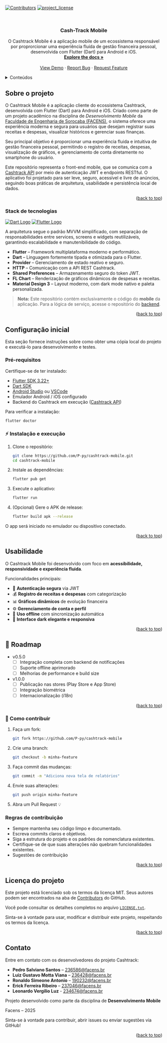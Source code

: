 <a id="readme-top"></a>

[![Contributors][contributors-shield]][contributors-url]
[![project_license][license-shield]][license-url]

<!-- PROJECT LOGO -->
<br />
<div align="center">

<h3 align="center">Cash-Track Mobile</h3>

  <p align="center">
    O Cashtrack Mobile é a aplicação mobile de um ecossistema responsável por proprorcionar uma experiência fluída de gestão financeira pessoal, desenvolvida com Flutter (Dart) para Android e iOS.
    <br />
    <a href="https://github.com/P-py/cashtrack-mobile/tree/main/docs"><strong>Explore the docs »</strong></a>
    <br />
    <br />
    <a href="https://cash-track-puce.vercel.app/">View Demo</a>
    &middot;
    <a href="https://github.com/P-py/cashtrack-mobile/issues/new?labels=bug&template=bug-report---.md">Report Bug</a>
    &middot;
    <a href="https://github.com/P-py/cashtrack-mobile/issues/new?labels=enhancement&template=feature-request---.md">Request Feature</a>
  </p>
</div>



<!-- TABLE OF CONTENTS -->
<details>
  <summary>Conteúdos</summary>
  <ol>
    <li>
      <a href="#sobre-o-projeto">Sobre o projeto</a>
      <ul>
        <li><a href="#stack-de-tecnologias">Stack de tecnologias</a></li>
      </ul>
    </li>
    <li>
      <a href="#configuração-inicial">Configuração inicial</a>
      <ul>
        <li><a href="#pré-requisitos">Pré-requisitos</a></li>
        <li><a href="#instalação">Instalação</a></li>
      </ul>
    </li>
    <li><a href="#usabilidade">Usabilidade</a></li>
    <li><a href="#roadmap">Roadmap</a></li>
    <li><a href="#contribuindo">Contribuindo</a></li>
      <ul>
        <li><a href="#como-contribuir">Como contribuir</a></li>
        <li><a href="#regras-de-contribuição">Regras de contribuição</a></li>
      </ul>
    <li><a href="#licença-do-projeto">Licença do projeto</a></li>
    <li><a href="#contato">Contato</a></li>
  </ol>
</details>



<!-- ABOUT THE PROJECT -->
## Sobre o projeto

O Cashtrack Mobile é a aplicação cliente do ecossistema Cashtrack, desenvolvida com Flutter (Dart) para Android e iOS. Criado como parte de um projeto acadêmico na disciplina de *Desenvolvimento Mobile* da [Faculdade de Engenharia de Sorocaba (FACENS)](https://facens.br/), o sistema oferece uma experiência moderna e segura para usuários que desejam registrar suas receitas e despesas, visualizar históricos e gerenciar suas finanças.

Seu principal objetivo é proporcionar uma experiência fluida e intuitiva de gestão financeira pessoal, permitindo o registro de receitas, despesas, visualização de gráficos, e gerenciamento de conta diretamente no smartphone do usuário.

Este repositório representa o front-end mobile, que se comunica com a [Cashtrack API](https://github.com/P-py/cash-track-api/) por meio de autenticação JWT e endpoints RESTful.
O aplicativo foi projetado para ser leve, seguro, acessível e livre de anúncios, seguindo boas práticas de arquitetura, usabilidade e persistência local de dados.

<p align="right">(<a href="#readme-top">back to top</a>)</p>


### Stack de tecnologias

[![Dart Logo][dart-shield]]()
[![Flutter Logo][flutter-shield]]()

A arquitetura segue o padrão MVVM simplificado, com separação de responsabilidades entre services, screens e widgets reutilizáveis, garantindo escalabilidade e manutenibilidade do código.

- **Flutter** – Framework multiplataforma moderno e performático.
- **Dart** – Linguagem fortemente tipada e otimizada para o Flutter.
- **Provider** – Gerenciamento de estado reativo e seguro.
- **HTTP** – Comunicação com a API REST Cashtrack.
- **Shared Preferences** – Armazenamento seguro do token JWT.
- **FL Chart** – Renderização de gráficos dinâmicos de despesas e receitas.
- **Material Design 3** – Layout moderno, com dark mode nativo e paleta personalizada.

> **Nota:** Este repositório contém exclusivamente o código do **mobile** da aplicação. Para a lógica de serviço, acesse o repositório do [backend](https://github.com/P-py/cash-track-api).


<p align="right">(<a href="#readme-top">back to top</a>)</p>


<!-- GETTING STARTED -->
## Configuração inicial

Esta seção fornece instruções sobre como obter uma cópia local do projeto e executá-lo para desenvolvimento e testes.

### Pré-requisitos

Certifique-se de ter instalado:

- [Flutter SDK 3.22+](https://flutter.dev/docs/get-started/install)
- [Dart SDK](https://dart.dev/get-dart)
- [Android Studio](https://developer.android.com/studio) ou [VSCode](https://code.visualstudio.com/)
- Emulador Android / iOS configurado
- Backend do Cashtrack em execução ([Cashtrack API](https://github.com/P-py/cashtrack-api))

Para verificar a instalação:
```bash
flutter doctor
```

### ⚡ Instalação e execução

1. Clone o repositório:
   ```bash
   git clone https://github.com/P-py/cashtrack-mobile.git
   cd cashtrack-mobile
   ```

2. Instale as dependências:
   ```bash
   flutter pub get
   ```

3. Execute o aplicativo:
   ```bash
   flutter run
   ```

4. (Opcional) Gere o APK de release:
   ```bash
   flutter build apk --release
   ```

O app será iniciado no emulador ou dispositivo conectado.

<p align="right">(<a href="#readme-top">back to top</a>)</p>

<!-- USAGE EXAMPLES -->
## Usabilidade

O Cashtrack Mobile foi desenvolvido com foco em **acessibilidade, responsividade e experiência fluida**.

Funcionalidades principais:

- 🔐 **Autenticação segura** via JWT  
- 💰 **Registro de receitas e despesas** com categorização  
- 📊 **Gráficos dinâmicos** de evolução financeira  
- ⚙️ **Gerenciamento de conta e perfil**  
- 📴 **Uso offline** com sincronização automática  
- 🌙 **Interface dark elegante e responsiva**

<p align="right">(<a href="#readme-top">back to top</a>)</p>

<!-- ROADMAP -->
## 🧭 Roadmap

- v0.5.0  
  - [ ] Integração completa com backend de notificações  
  - [ ] Suporte offline aprimorado  
  - [ ] Melhorias de performance e build size  

- v1.0.0  
  - [ ] Publicação nas stores (Play Store e App Store)  
  - [ ] Integração biométrica  
  - [ ] Internacionalização (i18n)  

<p align="right">(<a href="#readme-top">back to top</a>)</p>

<!-- CONTRIBUTING -->
### 🧩 Como contribuir

1. Faça um fork:
   ```bash
   git fork https://github.com/P-py/cashtrack-mobile
   ```
2. Crie uma branch:
   ```bash
   git checkout -b minha-feature
   ```
3. Faça commit das mudanças:
   ```bash
   git commit -m "Adiciona nova tela de relatórios"
   ```
4. Envie suas alterações:
   ```bash
   git push origin minha-feature
   ```
5. Abra um Pull Request 💡

### Regras de contribuição
- Sempre mantenha seu código limpo e documentado.
- Escreva commits claros e objetivos.
- Siga a estrutura do projeto e os padrões de nomenclatura existentes.
- Certifique-se de que suas alterações não quebram funcionalidades existentes.
- Sugestões de contribuição

<p align="right">(<a href="#readme-top">back to top</a>)</p>


<!-- LICENSE -->
## Licença do projeto

Este projeto está licenciado sob os termos da licença MIT. Seus autores podem ser encontrados na aba de [Contributors](https://github.com/P-py/cashtrack-mobile/graphs/contributors) do GitHub.

Você pode consultar os detalhes completos no arquivo [`LICENSE.txt`](./LICENSE.txt).

Sinta-se à vontade para usar, modificar e distribuir este projeto, respeitando os termos da licença.

<p align="right">(<a href="#readme-top">back to top</a>)</p>

<!-- CONTACT -->
## Contato

Entre em contato com os desenvolvedores do projeto Cashtrack:

- **Pedro Salviano Santos** – 236586@facens.br  
- **Luiz Gustavo Motta Viana** – 236428@facens.br  
- **Ronaldo Simeone Antonio** – 190232@facens.br  
- **Erick Ferreira Ribeiro** – 237046@facens.br
- **Leonardo Vergilio Luz** - 234674@facens.br

Projeto desenvolvido como parte da disciplina de **Desenvolvimento Mobile**

Facens – 2025

Sinta-se à vontade para contribuir, abrir issues ou enviar sugestões via GitHub!

<p align="right">(<a href="#readme-top">back to top</a>)</p>

[contributors-shield]: https://img.shields.io/github/contributors/P-py/cash-track.svg?style=for-the-badge
[dart-shield]: https://img.shields.io/badge/dart-black?logo=dart
[flutter-shield]: https://img.shields.io/badge/flutter-black?logo=flutter
[contributors-url]: https://github.com/P-py/cashtrack-mobile/graphs/contributors
[license-shield]: https://img.shields.io/github/license/P-py/cashtrack-mobile.svg?style=for-the-badge
[license-url]: https://github.com/P-py/cashtrack-mobile/blob/main/LICENSE.txt
